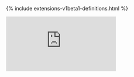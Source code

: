 <!-- BEGIN MUNGE: UNVERSIONED_WARNING -->


<!-- END MUNGE: UNVERSIONED_WARNING -->
<!-- needed for gh-pages to render html files when imported -->
{% include extensions-v1beta1-definitions.html %}









<!-- BEGIN MUNGE: IS_VERSIONED -->
<!-- TAG IS_VERSIONED -->
<!-- END MUNGE: IS_VERSIONED -->


<!-- BEGIN MUNGE: GENERATED_ANALYTICS -->
[![Analytics](https://kubernetes-site.appspot.com/UA-36037335-10/GitHub/docs/api-reference/extensions/v1beta1/definitions.md?pixel)]()
<!-- END MUNGE: GENERATED_ANALYTICS -->
